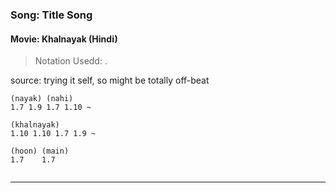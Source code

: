 ### Song: Title Song
#### Movie: Khalnayak (Hindi)

> Notation Usedd: <String>.<Fret>

source: trying it self, so might be totally off-beat

```ASCII
(nayak) (nahi)
1.7 1.9 1.7 1.10 ~

(khalnayak)
1.10 1.10 1.7 1.9 ~

(hoon) (main)
1.7    1.7
 
```

---
